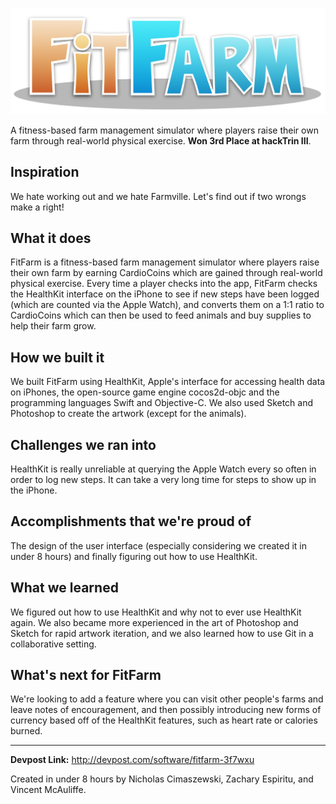 ![FitFarm: A Fitness-Based Farm Management Simulator](https://raw.githubusercontent.com/ZacharyEspiritu/FitFarm/master/FitFarm.spritebuilder/Packages/SpriteBuilder%20Resources.sbpack/assets/resources-auto/logo.png)

A fitness-based farm management simulator where players raise their own farm through real-world physical exercise. **Won 3rd Place at hackTrin III**. 

## Inspiration
We hate working out and we hate Farmville. Let's find out if two wrongs make a right!

## What it does
FitFarm is a fitness-based farm management simulator where players raise their own farm by earning CardioCoins which are gained through real-world physical exercise. Every time a player checks into the app, FitFarm checks the HealthKit interface on the iPhone to see if new steps have been logged (which are counted via the Apple Watch), and converts them on a 1:1 ratio to CardioCoins which can then be used to feed animals and buy supplies to help their farm grow.

## How we built it
We built FitFarm using HealthKit, Apple's interface for accessing health data on iPhones, the open-source game engine cocos2d-objc and the programming languages Swift and Objective-C. We also used Sketch and Photoshop to create the artwork (except for the animals).

## Challenges we ran into
HealthKit is really unreliable at querying the Apple Watch every so often in order to log new steps. It can take a very long time for steps to show up in the iPhone.

## Accomplishments that we're proud of
The design of the user interface (especially considering we created it in under 8 hours) and finally figuring out how to use HealthKit.

## What we learned
We figured out how to use HealthKit and why not to ever use HealthKit again. We also became more experienced in the art of Photoshop and Sketch for rapid artwork iteration, and we also learned how to use Git in a collaborative setting.

## What's next for FitFarm
We're looking to add a feature where you can visit other people's farms and leave notes of encouragement, and then possibly introducing new forms of currency based off of the HealthKit features, such as heart rate or calories burned.

---

**Devpost Link:** http://devpost.com/software/fitfarm-3f7wxu

Created in under 8 hours by Nicholas Cimaszewski, Zachary Espiritu, and Vincent McAuliffe.
